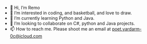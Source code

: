 - 👋 Hi, I’m Remo
- 👀 I’m interested in coding, and basketball, and love to draw.
- 🌱 I’m currently learning Python and Java.
- 💞️ I’m looking to collaborate on C#, python and Java projects.
- 📫 How to reach me. Please shoot me an email at poet.yardarm-0c@icloud.com
